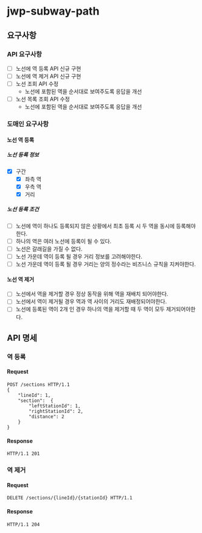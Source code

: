 # jwp-subway-path

## 요구사항

### API 요구사항

- [ ] 노선에 역 등록 API 신규 구현
- [ ] 노선에 역 제거 API 신규 구현
- [ ] 노선 조회 API 수정
    - 노선에 포함된 역을 순서대로 보여주도록 응답을 개선
- [ ] 노선 목록 조회 API 수정
    - 노선에 포함된 역을 순서대로 보여주도록 응답을 개선

### 도매인 요구사항

#### 노선 역 등록

##### 노선 등록 정보

- [x] 구간
    - [x] 좌측 역
    - [x] 우측 역
    - [x] 거리

##### 노선 등록 조건

- [ ] 노선에 역이 하나도 등록되지 않은 상황에서 최초 등록 시 두 역을 동시에 등록해야한다.
- [ ] 하나의 역은 여러 노선에 등록이 될 수 있다.
- [ ] 노선은 갈래길을 가질 수 없다.
- [ ] 노선 가운데 역이 등록 될 경우 거리 정보를 고려해야한다.
- [ ] 노선 가운데 역이 등록 될 경우 거리는 양의 정수라는 비즈니스 규칙을 지켜야한다.

#### 노선 역 제거

- [ ] 노선에서 역을 제거할 경우 정상 동작을 위해 역을 재배치 되어야한다.
- [ ] 노선에서 역이 제거될 경우 역과 역 사이의 거리도 재배정되어야한다.
- [ ] 노선에 등록된 역이 2개 인 경우 하나의 역을 제거할 때 두 역이 모두 제거되어야한다.

## API 명세

### 역 등록

#### Request

```http request
POST /sections HTTP/1.1
{
    "lineId": 1,
    "section":  {
        "leftStationId": 1,
        "rightStationId": 2,
        "distance": 2
    }
}
```

#### Response

```http request
HTTP/1.1 201
```

### 역 제거

#### Request

```http request
DELETE /sections/{lineId}/{stationId} HTTP/1.1
```

#### Response

```http request
HTTP/1.1 204
```
